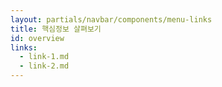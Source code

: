 ```yaml
---
layout: partials/navbar/components/menu-links
title: 핵심정보 살펴보기
id: overview
links:
  - link-1.md
  - link-2.md
---
```

